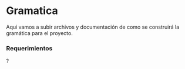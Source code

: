 # Gramatica
Aqui vamos a subir archivos y documentación de como se construirá la gramática para el proyecto.

### Requerimientos

?